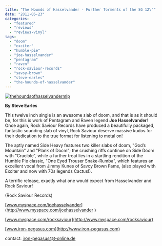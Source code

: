 ```yaml
---
title: "The Hounds of Hasselvander - Further Torments of the SG 12\""
date: "2011-05-23"
categories: 
  - "featured"
  - "reviews"
  - "reviews-vinyl"
tags: 
  - "doom"
  - "exciter"
  - "humble-pie"
  - "joe-hasselvander"
  - "pentagram"
  - "raven"
  - "rock-saviour-records"
  - "savoy-brown"
  - "steve-earles"
  - "the-hounds-of-hasselvander"
---
```


[![](http://www.hellbound.ca/wp-content/uploads/2011/05/thehoundsofhasselvandermlp.jpg "thehoundsofhasselvandermlp")](http://www.hellbound.ca/wp-content/uploads/2011/05/thehoundsofhasselvandermlp.jpg)

**By Steve Earles**

This twelve inch single is an awesome slab of doom, and that is as it should be, for this is work of Pentagram and Raven legend **Joe Hasselvander**! Once again, Rock Saviour Records have produced a beautifully packaged, fantastic sounding slab of vinyl, Rock Saviour deserve massive kudos for their dedication to the true format for listening to metal on!

The aptly named Side Heavy features two killer slabs of doom, "God’s Mountain" and "Plank of Doom"; the crushing riffs continue on Side Doom with "Crucible", while a further treat lies in a startling rendition of the Humble Pie classic, "One Eyed Trouser Snake-Rumba", which features an excellent vocal from Jimmy Kunes of Savoy Brown Fame, (also played with Exciter and now with 70s legends Cactus!).

A terrific release, exactly what one would expect from Hasselvander and Rock Saviour!

(Rock Saviour Records)

[www.myspace.com/joehasselvander](http://www.myspace.com/joehasselvander )

[www.myspace.com/rocksaviour](http://www.myspace.com/rocksaviour)

[www.iron-pegasus.com](http://www.iron-pegasus.com)

contact: iron-pegasus@t-online.de
